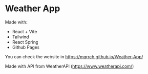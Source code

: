 # Weather App

Made with:
- React + Vite
- Tailwind
- React Spring
- Github Pages

You can check the website in https://mqrrch.github.io/Weather-App/

Made with API from WeatherAPI (https://www.weatherapi.com/)

